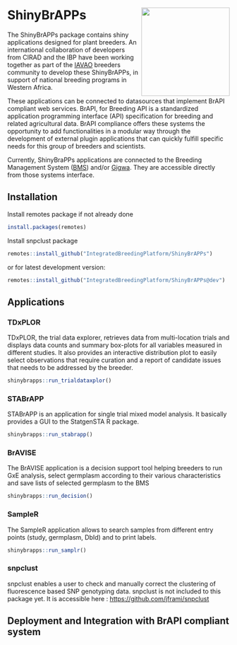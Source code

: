 # ShinyBrAPPs <img src="man/figures/shinybrapps.png" align="right" height="200"/>

The ShinyBrAPPs package contains shiny applications designed for plant breeders. An international collaboration of developers from CIRAD and the IBP have been working together as part of the [IAVAO](https://www.iavao.org/) breeders community to develop these ShinyBrAPPs, in support of national breeding programs in Western Africa. 

These applications can be connected to datasources that implement BrAPI compliant web services. BrAPI, for Breeding API is a standardized application programming interface (API) specification for breeding and related agricultural data. BrAPI compliance offers these systems the opportunity to add functionalities in a modular way through the development of external plugin applications that can quickly fulfill specific needs for this group of breeders and scientists.

Currently, ShinyBraPPs applications are connected to the Breeding Management System ([BMS](https://bmspro.io/)) and/or [Gigwa](https://www.southgreen.fr/content/gigwa). They are accessible directly from those systems interface.


## Installation

Install remotes package if not already done

``` r
install.packages(remotes)
```
Install snpclust package

``` r
remotes::install_github("IntegratedBreedingPlatform/ShinyBrAPPs")
```
or for latest development version: 
``` r
remotes::install_github("IntegratedBreedingPlatform/ShinyBrAPPs@dev")
```

## Applications

### TDxPLOR
TDxPLOR, the trial data explorer, retrieves data from multi-location trials and displays data counts and summary box-plots for all variables measured in different studies. It also provides an interactive distribution plot to easily select observations that require curation and a report of candidate issues that needs to be addressed by the breeder.  
``` r
shinybrapps::run_trialdataxplor()
```

### STABrAPP
STABrAPP is an application for single trial mixed model analysis. It basically provides a GUI to the StatgenSTA R package.
``` r
shinybrapps::run_stabrapp()
```

### BrAVISE
The BrAVISE application is a decision support tool helping breeders to run GxE analysis, select germplasm according to their various characteristics and save lists of selected germplasm to the BMS
``` r
shinybrapps::run_decision()
```

### SampleR
The SampleR application allows to search samples from different entry points (study, germplasm, DbId) and to print labels.
``` r
shinybrapps::run_samplr()
```

### snpclust
snpclust enables a user to check and manually correct the clustering of fluorescence based SNP genotyping data. snpclust is not included to this package yet. It is accessible here : https://github.com/jframi/snpclust

## Deployment and Integration with BrAPI compliant system



